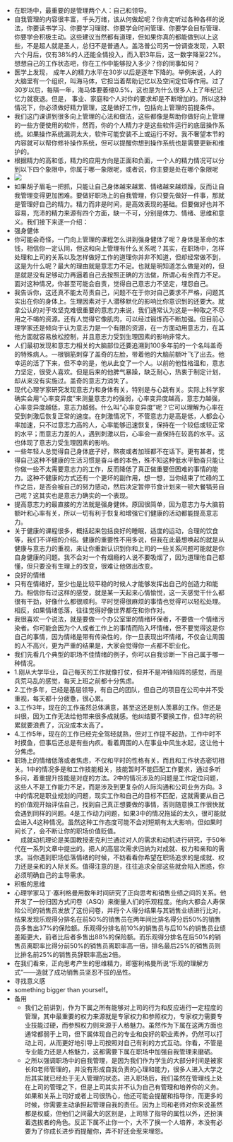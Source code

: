 - 在职场中，最重要的是管理两个人：自己和领导。
- 自我管理的内容很丰富，千头万绪，该从何做起呢？你肯定听过各种各样的说法，你要读书学习、你要学习理财、你要学会时间管理、你要学会目标管理、你要学会积极主动。这些建议当然都有道理，但如果你真的都能做到以上这些，不是超人就是圣人，总归不是普通人。盖洛普公司另一份调查发现，入职六个月后，仅有38%的人还能全情投入，而入职3年后，这一数字降至22%。想想自己的工作状态吧，你在工作中能够投入多少？你的同事如何？
- 医学上发现， 成年人的精力水平在30岁以后是逐年下降的。举例来说，人的大脑里有一个组织，叫海马体，它担当着帮助记忆以及空间定位等作用。过了30岁以后，每隔一年，海马体要萎缩0.5%，这也是为什么很多人上了年纪记忆力就衰退。但是， 事业、家庭和个人对你的要求却是不断增加的。所以这种情况下，你必须做好精力管理，这是做好工作，包括向上管理的前提条件。
- 我们这门课讲到很多向上管理的心法和做法，这些都像是帮助你做好向上管理的一些方便使用的软件，然而，你的个人精力才是这些软件运行的底层操作系统。如果操作系统漏洞太大，软件可能安装不上或运行不好。我不奢望本节的内容就可以帮你修补操作系统，但可以提醒你想到操作系统也是需要更新和维护的。
- 根据精力的高和低，精力的应用方向是正面和负面，一个人的精力情况可以分到以下四个象限中，你属于哪一象限呢，或者说，你主要是处在哪个象限呢
- ![](https://firebasestorage.googleapis.com/v0/b/firescript-577a2.appspot.com/o/imgs%2Fapp%2Fxinyiheng%2F9OHGShxE3c.png?alt=media&token=8150d7d5-13bb-4374-ae24-13fc8ce899c5)
- 如果胡子眉毛一把抓，只能让自己身体越来越累、情绪越来越烦躁，反而让自我管理变得更加困难。要做好职场上的自我管理，你只要先做好一件事，那就是管理好自己的精力。精力而非是时间，是高效表现的基础。但要做好也并不容易，充沛的精力来源有四个方面，缺一不可，分别是体力、情绪、思维和意义。我们接下来逐一介绍：
- 强身健体
- 你可能会奇怪，一门向上管理的课程怎么讲到强身健体了呢？身体是革命的本钱，相信你一定认同，但这和向上管理有什么关系呢？其实，在职场中，怎样处理和上司的关系以及怎样做好工作的道理你并非不知道，但却经常做不到，这是为什么呢？最大的理由就是意志力不足。也就是明知道怎么做是对的，但是就是没有足够动力再逼着自己去按照正确的方法做，所谓心有余而力不足。面对这种情况，你甚至可能会自责，觉得自己意志力不坚定，埋怨自己。
- 我告诉你，这还真不能太苛责自己，问题不在于你对自己要求不严格，问题其实出在你的身体上。生理因素对于人潜移默化的影响比你意识到的还要大。就拿公认的对于攻坚克难很重要的意志力来说，我们通常认为这是一种取之不尽用之不竭的资源。还有人觉得它像肌肉，可以经过锻炼而不断加强。但目前心理学家还是倾向于认为意志力是一个有限的资源，在一方面动用意志力，在其他方面就容易放松控制，并且意志力受到生理因素的影响非常大。
- 人们最初发现和意志力相关的大脑部位还要追溯到100多年前的一个名叫盖奇的特殊病人。一根钢筋刺穿了盖奇的左脸，带着他的大脑前额叶飞了出去。他幸运的活了下来，但不幸的是，他从此变了一个人。以前的他性格温和，意志力坚定，很受人喜欢。但是后来的他脾气暴躁，缺乏耐心，热衷于制定计划，却从来没有实施过。盖奇的意志力消失了。
- 现代心理学家研究发现意志力和身体有关，特别是与心跳有关。实际上科学家确实会用“心率变异度”来测量意志力的强弱，心率变异度越高，意志力越强，心率变异度越低，意志力越弱。什么叫“心率变异度”呢？它可以理解为心率在受到刺激后恢复正常的速度。在刺激情况下，不管意志力是高是低，人都会心率加速，只不过意志力高的人，心率能够迅速恢复，保持在一个较低或较正常的水平；而意志力差的人，遇到刺激以后，心率会一直保持在较高的水平。这也体现了意志力受生理因素的影响。
- 一些年轻人总觉得自己身体底子好，熬夜或者加班都不在话下。更有甚者，觉得自己这种不健康的生活习惯是奋斗者的本色，殊不知这种低水平勤奋只能让你做一些不太需要意志力的工作，反而降低了真正做重要但困难的事情的能力。这种不健康的方式还有一个更坏的副作用，想一想，当你结束了忙碌的工作之后，是否会被自己的努力感动，然后决定暂停节食计划来一顿大餐犒劳自己呢？这其实也是意志力确实的一个表现。
- 提高意志力的最直接的方法就是强身健体。原因很简单，因为意志力与大脑前额叶和心率有关，所以一切有利于恢复和增强它们健康的活动都能提高意志力。
- 关于健康的课程很多，概括起来包括良好的睡眠，适度的运动，合理的饮食等，我们不详细的介绍。健康的重要性不用多说，但我在此最想唤起的就是从健康与意志力的重视，来让你重新认识到你和上司的一些关系问题可能就是你自身健康的问题。我不会对一个有烟瘾的人说不要吸烟了，因为道理他自己都懂，但只要没有生理上的改变，很难让他做出改变。
- 良好的情绪
- 只有在情绪好，至少也是比较平稳的时候人才能够发挥出自己的创造力和能力。相信你有过这样的感受，就是某一天起来心情愉悦，这一天感觉干什么都很有干劲，好像什么都很顺利。平时觉得很麻烦的事情也觉得可以轻松处理。相反，如果情绪低落，往往觉得好像世界都在和你作对。
- 我很喜欢一个说法，就是要做一个办公室里的情绪环保者，不要做一个情绪污染者。你可能会因为个人或者工作上的事情而陷入坏情绪，但不要觉得这是你自己的事情，因为情绪是带有传染性的，你一旦表现出坏情绪，不仅会让周围的人不高兴，更为严重的结果是，大家会觉得你一点都不职业化。
- 我们先看几个典型的职场不佳情绪的例子，你可以自我诊断一下自己属于哪一种情况。
- 1.刚从大学毕业，自己每天的工作就像打仗，但并不是冲锋陷阵的感觉，而是兵荒马乱的感觉，每天上班之前都十分焦虑。
- 2.工作多年，已经是基层领导，有自己的团队，但自己的项目在公司中并不受重视，每天都十分疲惫，很心累。
- 3.工作3年，现在的工作虽然总体满意，甚至这还是别人羡慕的工作。但还是纠很，因为工作无法给他带来很多成就感。他纠结要不要换工作，但3年的积累就要浪费了，沉没成本太高了。
- 4.工作5年，现在的工作已经完全驾轻就熟，但对工作提不起劲，工作中时不时摸鱼，但事后还总是有些内疚。看着周围的人在事业中风生水起，这让他十分焦虑。
- 职场上的情绪低落或者焦虑，不仅和平时的性格有关，而且和工作状态密切相关。1中的情况多是和工作技能相关，技能暂时不能匹配工作要求，通过多听多问，着重提升技能是对症的方法。2中的情况涉及的问题是工作定位问题，这些人不是工作能力不足，而是涉及到更复杂的人际沟通和公司业务方向。3中的情况是职业规划的问题，现实工作和自己的目标不匹配，这就需要从自己的价值观开始评估自己，找到自己真正想要做的事情，否则随意换工作很快就会遇到同样的问题。4是工作动力问题，如果3中的情况拖延的太久，很可能就会进入4这种情况。虽然这种工作态度可能不会对短期有太大影响，但如果时间长了，会不断让你的职场价值贬值。
- 　成就动机理论是美国教授麦克利兰通过对人的需求和动机进行研究，于50年代在一系列文章中提出的。把人的高层次需求归纳为对成就、权力和亲和的需求。当你遇到职场低落情绪的时候，不妨看看你希望在职场追求的是成就、权力还是亲和的人际关系。值得注意的是，往往追求全部这些就会陷入困惑，你必须明确自己的主导需求。
- 积极的思维
- 心理学家马丁·塞利格曼用数年时间研究了正向思考和销售业绩之间的关系。他开发了一份归因方式问卷（ASQ）来衡量人们的乐观程度。他向大都会人寿保险公司的销售员发放了这份问卷，并将个人得分结果与其销售业绩进行比对，结果发现乐观得分排名在前50%的销售员在两年间比排名得分后50%的销售员多售出37%的保险额。乐观得分排名前10%的销售员与后10%的销售员业绩差距更大，前者比后者多售出88%的保险额。而乐观得分排名在后50%的销售员离职率比得分前50%的销售员离职率高一倍，排名最后25%的销售员则比排名前25%的销售员辞职率高出2倍。
- 在我们看来，正向思考产生的思维精力，即塞利格曼所说“乐观的理解方式”——造就了成功销售员坚忍不拔的品性。
- 寻找意义感
- something bigger than yourself。
- 备用
    - 我们之前讲到，作为下属之所有能够对上司的行为和反应进行一定程度的管理，其中最重要的权力来源就是专家权力和参照权力，专家权力需要专业技能过硬，而参照权力则来源于人格魅力。虽然作为下属在这两方面也通常都弱于上司，但下属体现自己的专业和良好的职业素养，仍然可以打动上司，从而更好地引导上司按照对自己有利的方式互动。你看，不管是专业能力还是人格魅力，这都需要下属在职场中加强自我管理来磨砺。
    - 之所以强调职场中的自我管理，是因为我们作为学生的大部分时间是被家长和老师管理的，并没有形成自我负责的心理和能力，很多人进入大学之后其实就已经处于无人管理的状态。进入职场后，我们虽然在管理线上处在上司的管理之下，但是上司其实并不认为自己有管理和培养你的义务。如果和关系上司好或者上司很热心，他还可能会提醒和指导你，而更多的时候，你需要主动承担起管理自我的责任。因为上司和老师对你来说虽然都是权威，但他们之间最大的区别是，上司除了指导的属性以外，还扮演着选拔者的角色。反正下属不止你一个，大不了换一个人培养，本没有必要为了你成长进步而提醒你，弄不好还会惹来埋怨。
